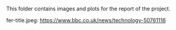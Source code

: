 This folder contains images and plots for the report of the project.

fer-title.jpeg: https://www.bbc.co.uk/news/technology-50761116
